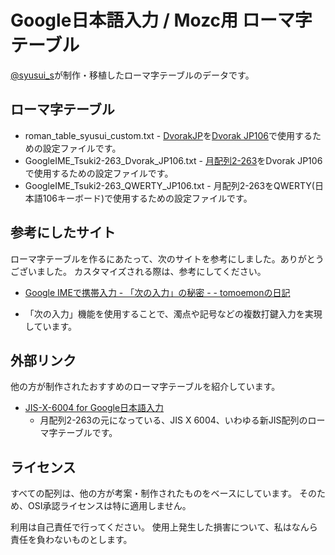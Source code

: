 # Google日本語入力 / Mozc用 ローマ字テーブル
[@syusui\_s](https://twitter.com/syusui_s)が制作・移植したローマ字テーブルのデータです。

## ローマ字テーブル
* roman\_table\_syusui\_custom.txt - [DvorakJP]を[Dvorak JP106]で使用するための設定ファイルです。
* GoogleIME\_Tsuki2-263\_Dvorak\_JP106.txt - [月配列2-263]をDvorak JP106で使用するための設定ファイルです。
* GoogleIME\_Tsuki2-263\_QWERTY\_JP106.txt - 月配列2-263をQWERTY(日本語106キーボード)で使用するための設定ファイルです。

[DvorakJP]:http://www7.plala.or.jp/dvorakjp/
[Dvorak JP106]:http://www.vultaire.net/software/dvorak_jp106/
[月配列2-263]:http://jisx6004.client.jp/tsuki.html

## 参考にしたサイト
ローマ字テーブルを作るにあたって、次のサイトを参考にしました。ありがとうございました。
カスタマイズされる際は、参考にしてください。

+  [Google IMEで携帯入力 - 「次の入力」の秘密 - - tomoemonの日記](http://tomoemon.hateblo.jp/entry/20101024/p1)
  - 「次の入力」機能を使用することで、濁点や記号などの複数打鍵入力を実現しています。
  
## 外部リンク
他の方が制作されたおすすめのローマ字テーブルを紹介しています。

+ [JIS-X-6004 for Google日本語入力](https://gist.github.com/ytomino/3610371)
  - 月配列2-263の元になっている、JIS X 6004、いわゆる新JIS配列のローマ字テーブルです。

## ライセンス
すべての配列は、他の方が考案・制作されたものをベースにしています。
そのため、OSI承認ライセンスは特に適用しません。

利用は自己責任で行ってください。
使用上発生した損害について、私はなんら責任を負わないものとします。
